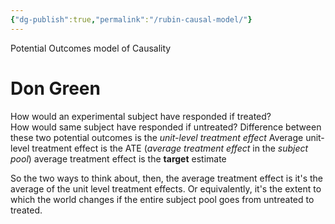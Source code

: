 ```yaml
---
{"dg-publish":true,"permalink":"/rubin-causal-model/"}
---
```


Potential Outcomes model of Causality

# Don Green

How would an experimental subject have responded if treated?  
How would same subject have responded if untreated?
Difference between these two potential outcomes is the *unit-level treatment effect*
Average unit-level treatment effect is the ATE (*average treatment effect* in the *subject pool*)
average treatment effect is the **target** estimate

So the two ways to think about, then, the average treatment effect is it's the average of the unit level treatment effects. Or equivalently, it's the extent to which the world changes if the entire subject pool goes from untreated to treated.